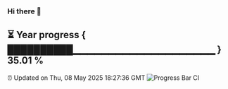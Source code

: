 ### Hi there 👋
⏳ Year progress { ██████████▁▁▁▁▁▁▁▁▁▁▁▁▁▁▁▁▁▁▁▁ } 35.01 %
---
⏰ Updated on Thu, 08 May 2025 18:27:36 GMT
![Progress Bar CI](https://github.com/liununu/liununu/workflows/Progress%20Bar%20CI/badge.svg)
